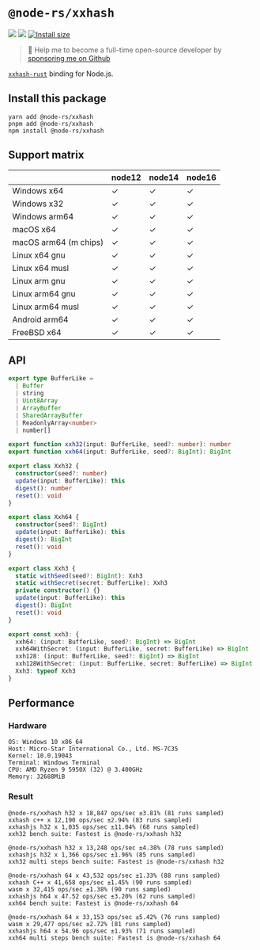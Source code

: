 # `@node-rs/xxhash`

![](https://github.com/napi-rs/node-rs/workflows/CI/badge.svg)
![](https://img.shields.io/npm/dm/@node-rs/xxhash.svg?sanitize=true)
[![Install size](https://packagephobia.com/badge?p=@node-rs/xxhash)](https://packagephobia.com/result?p=@node-rs/xxhash)

> 🚀 Help me to become a full-time open-source developer by [sponsoring me on Github](https://github.com/sponsors/Brooooooklyn)

[`xxhash-rust`](https://github.com/DoumanAsh/xxhash-rust) binding for Node.js.

## Install this package

```
yarn add @node-rs/xxhash
pnpm add @node-rs/xxhash
npm install @node-rs/xxhash
```

## Support matrix

|                       | node12 | node14 | node16 |
| --------------------- | ------ | ------ | ------ |
| Windows x64           | ✓      | ✓      | ✓      |
| Windows x32           | ✓      | ✓      | ✓      |
| Windows arm64         | ✓      | ✓      | ✓      |
| macOS x64             | ✓      | ✓      | ✓      |
| macOS arm64 (m chips) | ✓      | ✓      | ✓      |
| Linux x64 gnu         | ✓      | ✓      | ✓      |
| Linux x64 musl        | ✓      | ✓      | ✓      |
| Linux arm gnu         | ✓      | ✓      | ✓      |
| Linux arm64 gnu       | ✓      | ✓      | ✓      |
| Linux arm64 musl      | ✓      | ✓      | ✓      |
| Android arm64         | ✓      | ✓      | ✓      |
| FreeBSD x64           | ✓      | ✓      | ✓      |

## API

```ts
export type BufferLike =
  | Buffer
  | string
  | Uint8Array
  | ArrayBuffer
  | SharedArrayBuffer
  | ReadonlyArray<number>
  | number[]

export function xxh32(input: BufferLike, seed?: number): number
export function xxh64(input: BufferLike, seed?: BigInt): BigInt

export class Xxh32 {
  constructor(seed?: number)
  update(input: BufferLike): this
  digest(): number
  reset(): void
}

export class Xxh64 {
  constructor(seed?: BigInt)
  update(input: BufferLike): this
  digest(): BigInt
  reset(): void
}

export class Xxh3 {
  static withSeed(seed?: BigInt): Xxh3
  static withSecret(secret: BufferLike): Xxh3
  private constructor() {}
  update(input: BufferLike): this
  digest(): BigInt
  reset(): void
}

export const xxh3: {
  xxh64: (input: BufferLike, seed?: BigInt) => BigInt
  xxh64WithSecret: (input: BufferLike, secret: BufferLike) => BigInt
  xxh128: (input: BufferLike, seed?: BigInt) => BigInt
  xxh128WithSecret: (input: BufferLike, secret: BufferLike) => BigInt
  Xxh3: typeof Xxh3
}
```

## Performance

### Hardware

```
OS: Windows 10 x86_64
Host: Micro-Star International Co., Ltd. MS-7C35
Kernel: 10.0.19043
Terminal: Windows Terminal
CPU: AMD Ryzen 9 5950X (32) @ 3.400GHz
Memory: 32688MiB
```

### Result

```
@node-rs/xxhash h32 x 18,847 ops/sec ±3.81% (81 runs sampled)
xxhash c++ x 12,190 ops/sec ±2.94% (83 runs sampled)
xxhashjs h32 x 1,035 ops/sec ±11.04% (68 runs sampled)
xxh32 bench suite: Fastest is @node-rs/xxhash h32

@node-rs/xxhash h32 x 13,248 ops/sec ±4.38% (78 runs sampled)
xxhashjs h32 x 1,366 ops/sec ±1.96% (85 runs sampled)
xxh32 multi steps bench suite: Fastest is @node-rs/xxhash h32

@node-rs/xxhash 64 x 43,532 ops/sec ±1.33% (88 runs sampled)
xxhash C++ x 41,658 ops/sec ±1.45% (90 runs sampled)
wasm x 32,415 ops/sec ±1.38% (90 runs sampled)
xxhashjs h64 x 47.52 ops/sec ±3.20% (62 runs sampled)
xxh64 bench suite: Fastest is @node-rs/xxhash 64

@node-rs/xxhash 64 x 33,153 ops/sec ±5.42% (76 runs sampled)
wasm x 29,477 ops/sec ±2.72% (81 runs sampled)
xxhashjs h64 x 54.96 ops/sec ±1.93% (71 runs sampled)
xxh64 multi steps bench suite: Fastest is @node-rs/xxhash 64
```

